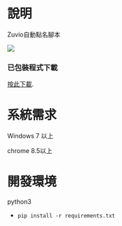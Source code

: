 # 說明

Zuvio自動點名腳本

<img src="https://i.imgur.com/AglaOAM.png">
                                                        
### 已包裝程式下載

[按此下載](https://github.com/rauenzi/BBDInstaller/releases/latest/download/BandagedBD.exe).


# 系統需求
Windows 7 以上

chrome 8.5以上

# 開發環境
python3

* `pip install -r requirements.txt`
